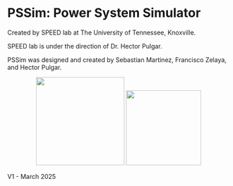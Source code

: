 # PSSim: Power System Simulator

Created by SPEED lab at The University of Tennessee, Knoxville.

SPEED lab is under the direction of Dr. Hector Pulgar. 

PSSim was designed and created by Sebastian Martinez, Francisco Zelaya, and Hector Pulgar. 

<div align="center">
  <img src="https://github.com/user-attachments/assets/4f32255d-98d2-439d-ba6b-9f58d6106b8d" width="200">
  <img src="https://github.com/user-attachments/assets/bf1dadbd-8974-4e85-a885-3dd785c88e43" width="170">
</div>

V1 - March 2025
